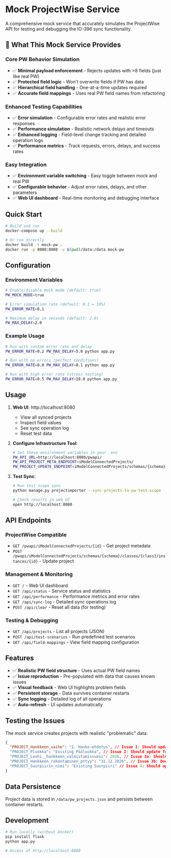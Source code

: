 # Mock ProjectWise Service

A comprehensive mock service that accurately simulates the ProjectWise API for testing and debugging the IO-396 sync functionality.

## 🎯 **What This Mock Service Provides**

### **Core PW Behavior Simulation**

- ✅ **Minimal payload enforcement** - Rejects updates with >8 fields (just like real PW)
- ✅ **Protected field logic** - Won't overwrite fields if PW has data
- ✅ **Hierarchical field handling** - One-at-a-time updates required
- ✅ **Accurate field mappings** - Uses real PW field names from refactoring

### **Enhanced Testing Capabilities**

- ✅ **Error simulation** - Configurable error rates and realistic error responses
- ✅ **Performance simulation** - Realistic network delays and timeouts
- ✅ **Enhanced logging** - Field-level change tracking and detailed operation logs
- ✅ **Performance metrics** - Track requests, errors, delays, and success rates

### **Easy Integration**

- ✅ **Environment variable switching** - Easy toggle between mock and real PW
- ✅ **Configurable behavior** - Adjust error rates, delays, and other parameters
- ✅ **Web UI dashboard** - Real-time monitoring and debugging interface

## Quick Start

```bash
# Build and run
docker-compose up --build

# Or run directly
docker build -t mock-pw .
docker run -p 8080:8080 -v $(pwd)/data:/data mock-pw
```

## Configuration

### **Environment Variables**

```bash
# Enable/disable mock mode (default: true)
PW_MOCK_MODE=true

# Error simulation rate (default: 0.1 = 10%)
PW_ERROR_RATE=0.1

# Maximum delay in seconds (default: 2.0)
PW_MAX_DELAY=2.0
```

### **Example Usage**

```bash
# Run with custom error rate and delay
PW_ERROR_RATE=0.2 PW_MAX_DELAY=5.0 python app.py

# Run with no errors (perfect conditions)
PW_ERROR_RATE=0.0 PW_MAX_DELAY=0.1 python app.py

# Run with high error rate (stress testing)
PW_ERROR_RATE=0.5 PW_MAX_DELAY=10.0 python app.py
```

## Usage

1. **Web UI**: http://localhost:8080

   - View all synced projects
   - Inspect field values
   - See sync operation log
   - Reset test data

2. **Configure Infrastructure Tool**:

   ```bash
   # Set these environment variables in your .env
   PW_API_URL=http://localhost:8080/pwapi/
   PW_API_PROJECT_META_ENDPOINT=iModelConnectedProjects/
   PW_PROJECT_UPDATE_ENDPOINT=iModelConnectedProjects/schemas/{schema}/classes/{class}/instances/
   ```

3. **Test Sync**:

   ```bash
   # Run test scope sync
   python manage.py projectimporter --sync-projects-to-pw-test-scope

   # Check results in web UI
   open http://localhost:8080
   ```

## API Endpoints

### **ProjectWise Compatible**

- `GET /pwapi/iModelConnectedProjects/{id}` - Get project metadata
- `POST /pwapi/iModelConnectedProjects/schemas/{schema}/classes/{class}/instances/{id}` - Update project

### **Management & Monitoring**

- `GET /` - Web UI dashboard
- `GET /api/status` - Service status and statistics
- `GET /api/performance` - Performance metrics and error rates
- `GET /api/sync-log` - Detailed sync operations log
- `POST /api/clear` - Reset all data (for testing)

### **Testing & Debugging**

- `GET /api/projects` - List all projects (JSON)
- `POST /api/test-scenarios` - Run predefined test scenarios
- `GET /api/field-mappings` - View field mapping configuration

## Features

- ✅ **Realistic PW field structure** - Uses actual PW field names
- ✅ **Issue reproduction** - Pre-populated with data that causes known issues
- ✅ **Visual feedback** - Web UI highlights problem fields
- ✅ **Persistent storage** - Data survives container restarts
- ✅ **Sync logging** - Detailed log of all operations
- ✅ **Auto-refresh** - UI updates automatically

## Testing the Issues

The mock service creates projects with realistic "problematic" data:

```json
{
  "PROJECT_Hankkeen_vaihe": "1. Hanke-ehdotus", // Issue 1: Should update to "2. Ohjelmointi"
  "PROJECT_Pluokka": "Existing Pääluokka", // Issue 2: Should update from infra tool
  "PROJECT_Louhi__hankkeen_valmistumisvuosi": 2026, // Issue 3a: Should update to 2027
  "PROJECT_Hankkeen_rakentaminen_pttyy": "31.12.2026", // Issue 3b: Does update correctly
  "PROJECT_Suurpiirin_nimi": "Existing Suurpiiri" // Issue 4: Should update
}
```

## Data Persistence

Project data is stored in `/data/pw_projects.json` and persists between container restarts.

## Development

```bash
# Run locally (without Docker)
pip install flask
python app.py

# Access at http://localhost:8080
```
